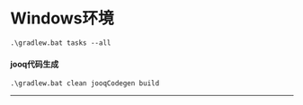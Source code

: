 # Windows环境

```shell
.\gradlew.bat tasks --all
```

#### jooq代码生成
```shell
.\gradlew.bat clean jooqCodegen build
```

---
